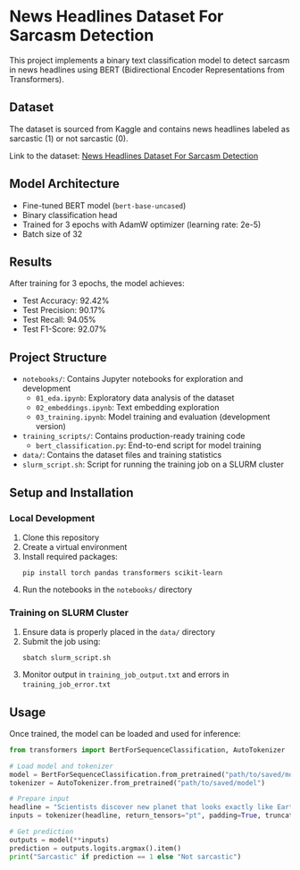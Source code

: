 # News Headlines Dataset For Sarcasm Detection

This project implements a binary text classification model to detect sarcasm in news headlines using BERT (Bidirectional Encoder Representations from Transformers).

## Dataset
The dataset is sourced from Kaggle and contains news headlines labeled as sarcastic (1) or not sarcastic (0).

Link to the dataset: [News Headlines Dataset For Sarcasm Detection](https://www.kaggle.com/datasets/rmisra/news-headlines-dataset-for-sarcasm-detection/data)

## Model Architecture
- Fine-tuned BERT model (`bert-base-uncased`)
- Binary classification head
- Trained for 3 epochs with AdamW optimizer (learning rate: 2e-5)
- Batch size of 32

## Results
After training for 3 epochs, the model achieves:
- Test Accuracy: 92.42%
- Test Precision: 90.17%
- Test Recall: 94.05%
- Test F1-Score: 92.07%

## Project Structure
- `notebooks/`: Contains Jupyter notebooks for exploration and development
  - `01_eda.ipynb`: Exploratory data analysis of the dataset
  - `02_embeddings.ipynb`: Text embedding exploration
  - `03_training.ipynb`: Model training and evaluation (development version)
- `training_scripts/`: Contains production-ready training code
  - `bert_classification.py`: End-to-end script for model training
- `data/`: Contains the dataset files and training statistics
- `slurm_script.sh`: Script for running the training job on a SLURM cluster

## Setup and Installation

### Local Development
1. Clone this repository
2. Create a virtual environment
3. Install required packages:
   ```
   pip install torch pandas transformers scikit-learn
   ```
4. Run the notebooks in the `notebooks/` directory

### Training on SLURM Cluster
1. Ensure data is properly placed in the `data/` directory
2. Submit the job using:
   ```
   sbatch slurm_script.sh
   ```
3. Monitor output in `training_job_output.txt` and errors in `training_job_error.txt`

## Usage
Once trained, the model can be loaded and used for inference:

```python
from transformers import BertForSequenceClassification, AutoTokenizer

# Load model and tokenizer
model = BertForSequenceClassification.from_pretrained("path/to/saved/model")
tokenizer = AutoTokenizer.from_pretrained("path/to/saved/model")

# Prepare input
headline = "Scientists discover new planet that looks exactly like Earth"
inputs = tokenizer(headline, return_tensors="pt", padding=True, truncation=True)

# Get prediction
outputs = model(**inputs)
prediction = outputs.logits.argmax().item()
print("Sarcastic" if prediction == 1 else "Not sarcastic")
```
